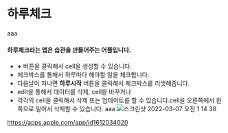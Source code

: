 # 하루체크
aaa
#### 하루체크라는 앱은 습관을 만들어주는 어플입니다.
* **+** 버튼을 클릭해서 cell을 생성할 수 있습니다.
* 체크박스를 통해서 하루마다 해야할 일을 체크합니다.
* 다음날이 지나면 **하루시작** 버튼을 클릭해서 체크박스를 리셋해줍니다.
* edit을 통해서 데이터를 삭제, cell을 바꾸거나
*  각각의 cell을 클릭해서 삭제 또는 업데이트를 할 수 있습니다.cell을 오른쪽에서 왼쪽으로 밀어서 삭제할 수 있습니다.
aaa
![스크린샷 2022-03-07 오전 1 14 38](https://user-images.githubusercontent.com/58182106/156977319-ec7302a6-1dbd-4928-ad9c-a12f7cf700d8.png)

https://apps.apple.com/app/id1612034020
